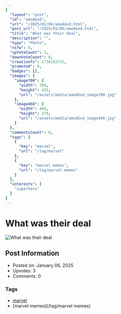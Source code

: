 ```yaml
---
{
  "layout": "post",
  "id": "amoAGxd",
  "url": "/2025/01/06/amoAGxd.html",
  "post_url": "/2025/01/06/amoAGxd.html",
  "title": "What was their deal",
  "description": "",
  "type": "Photo",
  "nsfw": 0,
  "upVoteCount": 3,
  "downVoteCount": 0,
  "creationTs": 1736183715,
  "promoted": 0,
  "badges": [],
  "images": {
    "image700": {
      "width": 700,
      "height": 425,
      "url": "/assets/media/amoAGxd_image700.jpg"
    },
    "image460": {
      "width": 460,
      "height": 279,
      "url": "/assets/media/amoAGxd_image460.jpg"
    }
  },
  "commentsCount": 0,
  "tags": [
    {
      "key": "marvel",
      "url": "/tag/marvel"
    },
    {
      "key": "marvel memes",
      "url": "/tag/marvel-memes"
    }
  ],
  "interests": [
    "superhero"
  ]
}
---
```


# What was their deal

![What was their deal](/assets/media/amoAGxd_image700.jpg)

## Post Information

- Posted on: January 06, 2025
- Upvotes: 3
- Comments: 0

### Tags

- [marvel](/tag/marvel)
- [marvel memes](/tag/marvel memes)
